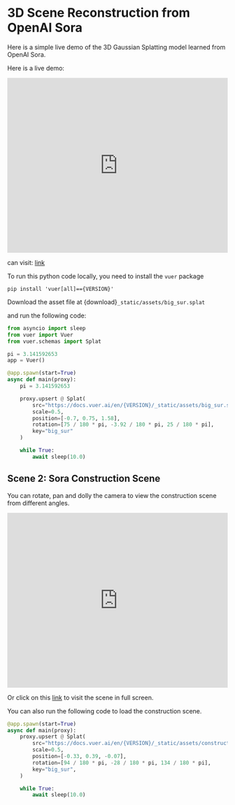 
# 3D Scene Reconstruction from OpenAI Sora

Here is a simple live demo of the 3D Gaussian Splatting model learned from OpenAI Sora.

Here is a live demo:
<iframe src="https://vuer.ai/?collapseMenu=True&grid=False&fov=115&scene=3gAEqGNoaWxkcmVukd4AB6hjaGlsZHJlbpCjdGFnpVNwbGF0o2tleadiaWdfc3Vyo3NyY9k7aHR0cHM6Ly9kb2NzLnZ1ZXIuYWkvZW4vbGF0ZXN0L19zdGF0aWMvYXNzZXRzL2JpZ19zdXIuc3BsYXSlc2NhbGXLP%2BAAAAAAAACocG9zaXRpb26Ty7%2FmZmZgAAAAyz%2FoAAAAAAAAyz%2F5R64gAAAAqHJvdGF0aW9uk8s%2F9PGmwAAAAMu%2FsYPFQAAAAMs%2F2%2BzeYAAAAKxodG1sQ2hpbGRyZW6Qq3Jhd0NoaWxkcmVukKpiZ0NoaWxkcmVukA%3D%3D" width="100%" height="400" frameborder="0"></iframe>

can visit: <a href="https://vuer.ai/?collapseMenu=True&grid=False&fov=115&scene=3gAEqGNoaWxkcmVukd4AB6hjaGlsZHJlbpCjdGFnpVNwbGF0o2tleadiaWdfc3Vyo3NyY9k7aHR0cHM6Ly9kb2NzLnZ1ZXIuYWkvZW4vbGF0ZXN0L19zdGF0aWMvYXNzZXRzL2JpZ19zdXIuc3BsYXSlc2NhbGXLP%2BAAAAAAAACocG9zaXRpb26Ty7%2FmZmZgAAAAyz%2FoAAAAAAAAyz%2F5R64gAAAAqHJvdGF0aW9uk8s%2F9PGmwAAAAMu%2FsYPFQAAAAMs%2F2%2BzeYAAAAKxodG1sQ2hpbGRyZW6Qq3Jhd0NoaWxkcmVukKpiZ0NoaWxkcmVukA%3D%3">link</a>

To run this python code locally, you need to install the `vuer` package 
```shell
pip install 'vuer[all]=={VERSION}'
```

Download the asset file at {download}`_static/assets/big_sur.splat`

and run the following code:

```python
from asyncio import sleep
from vuer import Vuer
from vuer.schemas import Splat

pi = 3.141592653
app = Vuer()

@app.spawn(start=True)
async def main(proxy):
    pi = 3.141592653

    proxy.upsert @ Splat(
        src="https://docs.vuer.ai/en/{VERSION}/_static/assets/big_sur.splat",
        scale=0.5,
        position=[-0.7, 0.75, 1.58],
        rotation=[75 / 180 * pi, -3.92 / 180 * pi, 25 / 180 * pi],
        key="big_sur"
    )

    while True:
        await sleep(10.0)
```


## Scene 2: Sora Construction Scene

You can rotate, pan and dolly the camera to view the construction scene from different angles.

<iframe src="https://vuer.ai/?collapseMenu=True&fov=50&scene=3gAEqGNoaWxkcmVukd4AB6hjaGlsZHJlbpCjdGFnpVNwbGF0o2tleadiaWdfc3Vyo3NyY9lAaHR0cHM6Ly9kb2NzLnZ1ZXIuYWkvZW4vbGF0ZXN0L19zdGF0aWMvYXNzZXRzL2NvbnN0cnVjdGlvbi5zcGxhdKVzY2FsZcs%2F4AAAAAAAAKhwb3NpdGlvbpPLv9UeuGAAAADLP9j1woAAAADLv7HrhSAAAACocm90YXRpb26Tyz%2F6P%2B%2FAAAAAy7%2FfRrugAAAAy0ACtb4AAAAArGh0bWxDaGlsZHJlbpCrcmF3Q2hpbGRyZW6QqmJnQ2hpbGRyZW6Q" width="100%" height="400" frameborder="0"></iframe>

Or click on this <a href="https://vuer.ai/?collapseMenu=True&fov=50&scene=3gAEqGNoaWxkcmVukd4AB6hjaGlsZHJlbpCjdGFnpVNwbGF0o2tleadiaWdfc3Vyo3NyY9lAaHR0cHM6Ly9kb2NzLnZ1ZXIuYWkvZW4vbGF0ZXN0L19zdGF0aWMvYXNzZXRzL2NvbnN0cnVjdGlvbi5zcGxhdKVzY2FsZcs%2F4AAAAAAAAKhwb3NpdGlvbpPLv9UeuGAAAADLP9j1woAAAADLv7HrhSAAAACocm90YXRpb26Tyz%2F6P%2B%2FAAAAAy7%2FfRrugAAAAy0ACtb4AAAAArGh0bWxDaGlsZHJlbpCrcmF3Q2hpbGRyZW6QqmJnQ2hpbGRyZW6Q">link</a> to visit the scene in full screen.

You can also run the following code to load the construction scene.

```python
@app.spawn(start=True)
async def main(proxy):
    proxy.upsert @ Splat(
        src="https://docs.vuer.ai/en/{VERSION}/_static/assets/construction.splat",
        scale=0.5,
        position=[-0.33, 0.39, -0.07],
        rotation=[94 / 180 * pi, -28 / 180 * pi, 134 / 180 * pi],
        key="big_sur",
    )

    while True:
        await sleep(10.0)
```
